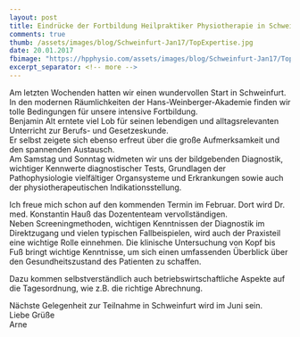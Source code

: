 ```yaml
---
layout: post
title: Eindrücke der Fortbildung Heilpraktiker Physiotherapie in Schweinfurt
comments: true
thumb: /assets/images/blog/Schweinfurt-Jan17/TopExpertise.jpg
date: 20.01.2017
fbimage: "https://hpphysio.com/assets/images/blog/Schweinfurt-Jan17/TopExpertiseBig.jpg"
excerpt_separator: <!-- more -->
---
```


<amp-img  src="/assets/images/blog/Schweinfurt-Jan17/TopExpertiseBig.jpg" width="1280" height="720" layout="responsive"></amp-img>
Am letzten Wochenden hatten wir einen wundervollen Start in Schweinfurt. In den modernen Räumlichkeiten der Hans-Weinberger-Akademie finden wir tolle Bedingungen für unsere intensive Fortbildung.<!-- more -->  
Benjamin Alt erntete viel Lob für seinen lebendigen und alltagsrelevanten Unterricht zur Berufs- und Gesetzeskunde.  
Er selbst zeigete sich ebenso erfreut über die große Aufmerksamkeit und den spannenden Austausch.  
Am Samstag und Sonntag widmeten wir uns der bildgebenden Diagnostik, wichtiger Kennwerte diagnostischer Tests, Grundlagen der Pathophysiologie vielfältiger Organsysteme und Erkrankungen sowie auch der physiotherapeutischen Indikationsstellung.  
  
Ich freue mich schon auf den kommenden Termin im Februar. Dort wird Dr. med. Konstantin Hauß das Dozententeam vervollständigen.   
Neben Screeningmethoden, wichtigen Kenntnissen der Diagnostik im Direktzugang und vielen typischen Fallbeispielen, wird auch der Praxisteil eine wichtige Rolle einnehmen. Die klinische Untersuchung von Kopf bis Fuß bringt wichtige Kenntnisse, um sich einen umfassenden Überblick über den Gesundheitszustand des Patienten zu schaffen.   
  
Dazu kommen selbstverständlich auch betriebswirtschaftliche Aspekte auf die Tagesordnung, wie z.B. die richtige Abrechnung.  
  
Nächste Gelegenheit zur Teilnahme in Schweinfurt wird im Juni sein.   
Liebe Grüße  
Arne